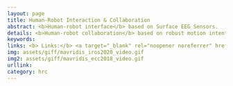 ```yaml
---
layout: page
title: Human-Robot Interaction & Collaboration
abstract: <b>Human-robot interface</b> based on Surface EEG Sensors. 
details: <b>Human-robot collaboration</b> based on robust motion intention estimation with prescribed performance
keywords: 
links: <b> Links:</b> <a target="_blank" rel="noopener noreferrer" href="/assets/pdf/mavridis2020ahuman.pdf">(IROS20)</a> <a target="_blank" rel="noopener noreferrer" href="/assets/pdf/mavridis2018human.pdf">(ECC18)</a> 
img: assets/giff/mavridis_iros2020_video.gif
img2: assets/giff/mavridis_ecc2018_video.gif
urllink: 
category: hrc
---
```

